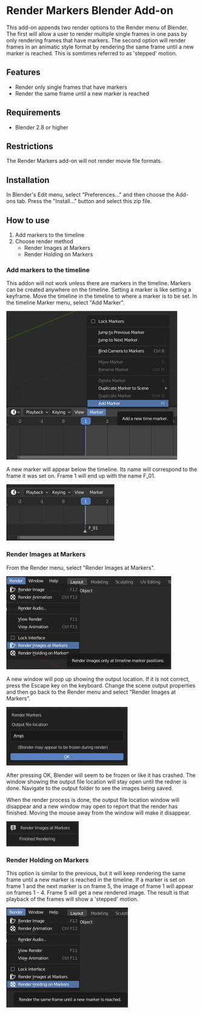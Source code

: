 # Render Markers Blender Add-on

This add-on appends two render options to the Render menu of Blender. The first will allow a user to render multiple single frames in one pass by only rendering frames that have markers. The second option will render frames in an animatic style format by rendering the same frame until a new marker is reached. This is somtimes referred to as 'stepped' motion.

## Features
* Render only single frames that have markers
* Render the same frame until a new marker is reached

## Requirements
* Blender 2.8 or higher

## Restrictions
The Render Markers add-on will not render movie file formats.

## Installation
In Blender's Edit menu, select "Preferences..." and then choose the Add-ons tab. Press the "Install..." button and select this zip file.

## How to use
1. Add markers to the timeline
2. Choose render method
    - Render Images at Markers
    - Render Holding on Markers

### Add markers to the timeline
This addon will not work unless there are markers in the timeline. Markers can be created anywhere on the timeline. Setting a marker is like setting a keyframe. Move the timeline in the timeline to where a marker is to be set. In the timeline Marker menu, select "Add Marker".

![Add marker in timeline Marker menu](timeline-addmarker.png)

A new marker will appear below the timeline. Its name will correspond to the frame it was set on. Frame 1 will end up with the name F_01.

![A marker is set in timeline](timeline-markeradded.png)

### Render Images at Markers
From the Render menu, select "Render Images at Markers".

![Render menu > Render Images at Markers](renderimagesatmarkers.png)

A new window will pop up showing the output location. If it is not correct, press the Escape key on the keyboard. Change the scene output properties and then go back to the Render menu and select "Render Images at Markers".

![Output file location dialog window](rendermarkersdialog.png)

After pressing OK, Blender will seem to be frozen or like it has crashed. The window showing the output file location will stay open until the redner is done. Navigate to the output folder to see the images being saved.
  
When the render process is done, the output file location window will disappear and a new window may open to report that the render has finished. Moving the mouse away from the window will make it disappear. 

![Finished Rendering window](renderimgmarkersfin.png)

### Render Holding on Markers
This option is similar to the previous, but it will keep rendering the same frame until a new marker is reached in the timeline. If a marker is set on frame 1 and the next marker is on frame 5, the image of frame 1 will appear on frames 1 - 4. Frame 5 will get a new rendered image. The result is that playback of the frames will show a 'stepped' motion.

![Render menu > Render Holding on Markers](renderholdingonmarkers.png)
